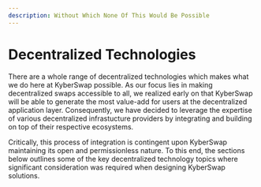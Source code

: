 ```yaml
---
description: Without Which None Of This Would Be Possible
---
```


# Decentralized Technologies

There are a whole range of decentralized technologies which makes what we do here at KyberSwap possible. As our focus lies in making decentralized swaps accessible to all, we realized early on that KyberSwap will be able to generate the most value-add for users at the decentralized application layer. Consequently, we have decided to leverage the expertise of various decentralized infrastucture providers by integrating and building on top of their respective ecosystems.

Critically, this process of integration is contingent upon KyberSwap maintaining its open and permissionless nature. To this end, the sections below outlines some of the key decentralized technology topics where significant consideration was required when designing KyberSwap solutions.
